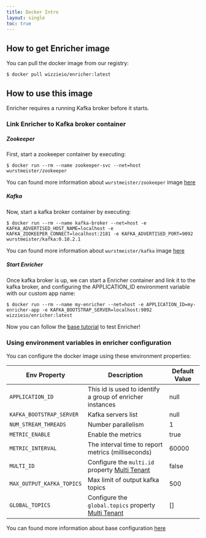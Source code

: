 ```yaml
---
title: Docker Intro
layout: single
toc: true
---
```


## How to get Enricher image
You can pull the docker image from our registry:
```
$ docker pull wizzieio/enricher:latest
```

## How to use this image

Enricher requires a running Kafka broker before it starts.
### Link Enricher to Kafka broker container

##### Zookeeper

First, start a zookeeper container by executing:

```
$ docker run --rm --name zookeeper-svc --net=host wurstmeister/zookeeper
```

You can found more information about `wurstmeister/zookeeper` image [here](https://hub.docker.com/r/wurstmeister/zookeeper)

##### Kafka
Now, start a kafka broker container by executing:

```
$ docker run --rm --name kafka-broker --net=host -e KAFKA_ADVERTISED_HOST_NAME=localhost -e KAFKA_ZOOKEEPER_CONNECT=localhost:2181 -e KAFKA_ADVERTISED_PORT=9092 wurstmeister/kafka:0.10.2.1
```
You can found more information about `wurstmeister/kafka` image [here](https://hub.docker.com/r/wurstmeister/kafka)

##### Start Enricher

Once kafka broker is up, we can start a Enricher container and link it to the kafka broker, and configuring the APPLICATION_ID environment variable with our custom app name:

```
$ docker run --rm --name my-enricher --net=host -e APPLICATION_ID=my-enricher-app -e KAFKA_BOOTSTRAP_SERVER=localhost:9092 wizzieio/enricher:latest
```
Now you can follow the [base tutorial](https://wizzie-io.github.io/enricher/getting_started/base_tutorial) to test Enricher!

### Using environment variables in enricher configuration

You can configure the docker image using these environment properties:

| Env Property   |      Description      |  Default Value |
|----------|---------------|-------|
| `APPLICATION_ID` |  This id is used to identify a group of enricher instances | null |
| `KAFKA_BOOTSTRAP_SERVER` |  Kafka servers list | null |
| `NUM_STREAM_THREADS` |  Number parallelism | 1|
| `METRIC_ENABLE` | Enable the metrics |  true  |
| `METRIC_INTERVAL`|The interval time to report metrics (milliseconds) | 60000 |
| `MULTI_ID`| Configure the `multi.id` property [Multi Tenant](http://www.wizzie-io.github.io/enricher/configuration/multi_tenant) | false |
| `MAX_OUTPUT_KAFKA_TOPICS`| Max limit of output kafka topics | 500 |
| `GLOBAL_TOPICS`| Configure the `global.topics` property [Multi Tenant](http://www.wizzie-io.github.io/enricher/configuration/multi_tenant) | [] |

You can found more information about base configuration [here](http://www.wizzie-io.github.io/enricher/configuration/base_configuration)
